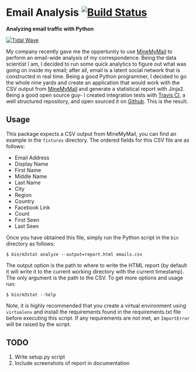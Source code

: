 # Email Analysis [![Build Status][build_status_img]][build_status_page] #
**Analyzing email traffic with Python**

[![Tidal Wave][tidal_wave.jpg]][tidal_wave.jpg]

My company recently gave me the oppertunity to use [MineMyMail][minemymail] to perform an email-wide analysis of my correspondence. Being the data scientist I am, I decided to  run some quick analytics to figure out what was going on inside my email; after all, email is a latent social network that is constructed in real time. Being a good Python programmer, I decided to go the whole nine yards and create an application that would work with the CSV output from [MineMyMail][minemymail] and generate a statistical report with Jinja2. Being a good open source guy- I created integration tests with [Travis CI][travis], a well structured repository, and open sourced it on [Github][github]. This is the result.

## Usage ##

This package expects a CSV output from MineMyMail, you can find an example in the `fixtures` directory. The ordered fields for this CSV file are as follows:

* Email Address
* Display Name
* First Name
* Middle Name
* Last Name
* City
* Region
* Country
* Facebook Link
* Count
* First Seen
* Last Seen

Once you have obtained this file, simply run the Python script in the `bin` directory as follows:

    $ bin/m3stat analyze --output=report.html emails.csv

The output option is the path to where to write the HTML report (by default it will write it to the current working directory with the current timestamp). The only argument is the path to the CSV. To get more options and usage run:

    $ bin/m3stat --help

Note, it is highly recommended that you create a virtual environment using `virtualenv` and install the requirements found in the requirements.txt file before executing this script. If any requirements are not met, an `ImportError` will be raised by the script.

## TODO ##

1. Write setup.py script
2. Include screenshots of report in documentation

<!-- References -->
[build_status_img]: https://travis-ci.org/bbengfort/email-analysis.png?branch=master
[build_status_page]: https://travis-ci.org/bbengfort/email-analysis
[tidal_wave.jpg]: http://static3.wikia.nocookie.net/__cb20120726190147/superfriends/images/8/87/Tidal_wave.jpg
[minemymail]: https://minemymail.com/
[jinja2]: http://jinja.pocoo.org/docs/
[travis]: https://travis-ci.org/
[github]: https://github.com
